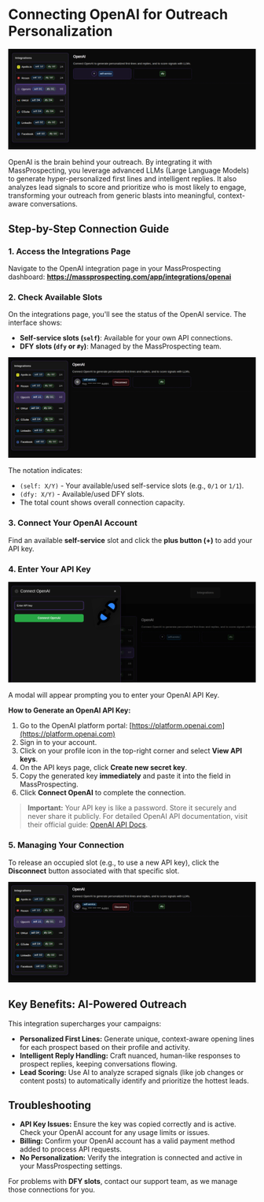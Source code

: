 # Connecting OpenAI for Outreach Personalization

![Integrations Overview](../assets/openai-01.png)

OpenAI is the brain behind your outreach. By integrating it with MassProspecting, you leverage advanced LLMs (Large Language Models) to generate hyper-personalized first lines and intelligent replies. It also analyzes lead signals to score and prioritize who is most likely to engage, transforming your outreach from generic blasts into meaningful, context-aware conversations.

## Step-by-Step Connection Guide

### 1. Access the Integrations Page
Navigate to the OpenAI integration page in your MassProspecting dashboard:
**https://massprospecting.com/app/integrations/openai**

### 2. Check Available Slots
On the integrations page, you'll see the status of the OpenAI service. The interface shows:

*   **Self-service slots (`self`)**: Available for your own API connections.
*   **DFY slots (`dfy` or `#y`)**: Managed by the MassProspecting team.

![Connected OpenAI Status](../assets/openai-03.png)

The notation indicates:
*   `(self: X/Y)` - Your available/used self-service slots (e.g., `0/1` or `1/1`).
*   `(dfy: X/Y)` - Available/used DFY slots.
*   The total count shows overall connection capacity.

### 3. Connect Your OpenAI Account
Find an available **self-service** slot and click the **plus button (+)** to add your API key.

### 4. Enter Your API Key
![Connect OpenAI Modal](../assets/openai-02.png)

A modal will appear prompting you to enter your OpenAI API Key.

**How to Generate an OpenAI API Key:**
1.  Go to the OpenAI platform portal: [https://platform.openai.com](https://platform.openai.com)
2.  Sign in to your account.
3.  Click on your profile icon in the top-right corner and select **View API keys**.
4.  On the API keys page, click **Create new secret key**.
5.  Copy the generated key **immediately** and paste it into the field in MassProspecting.
6.  Click **Connect OpenAI** to complete the connection.

> **Important:** Your API key is like a password. Store it securely and never share it publicly. For detailed OpenAI API documentation, visit their official guide: [OpenAI API Docs](https://platform.openai.com/docs/api-reference).

### 5. Managing Your Connection
To release an occupied slot (e.g., to use a new API key), click the **Disconnect** button associated with that specific slot.

![Disconnect Button](../assets/openai-03.png)

## Key Benefits: AI-Powered Outreach

This integration supercharges your campaigns:
*   **Personalized First Lines:** Generate unique, context-aware opening lines for each prospect based on their profile and activity.
*   **Intelligent Reply Handling:** Craft nuanced, human-like responses to prospect replies, keeping conversations flowing.
*   **Lead Scoring:** Use AI to analyze scraped signals (like job changes or content posts) to automatically identify and prioritize the hottest leads.

## Troubleshooting

*   **API Key Issues:** Ensure the key was copied correctly and is active. Check your OpenAI account for any usage limits or issues.
*   **Billing:** Confirm your OpenAI account has a valid payment method added to process API requests.
*   **No Personalization:** Verify the integration is connected and active in your MassProspecting settings.

For problems with **DFY slots**, contact our support team, as we manage those connections for you.